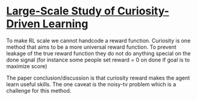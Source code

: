 # [Large-Scale Study of Curiosity-Driven Learning](https://pathak22.github.io/large-scale-curiosity/resources/largeScaleCuriosity2018.pdf)
To make RL scale we cannot handcode a reward function. Curiosity is one method that aims to be a more universal reward function.
To prevent leakage of the true reward function they do not do anything special on the done signal (for instance some people set reward = 0 on done if goal is to maximize score)

The paper conclusion/discussion is that curiosity reward makes the agent learn useful skills.
The one caveat is the noisy-tv problem which is a challenge for this method.
